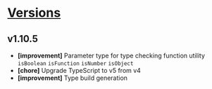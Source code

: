 # [Versions](https://github.com/Tracktor/react-utils/releases)

## v1.10.5
- **[improvement]** Parameter type for type checking function utility `isBoolean` `isFunction` `isNumber` `isObject`
- **[chore]** Upgrade TypeScript to v5 from v4
- **[improvement]** Type build generation
